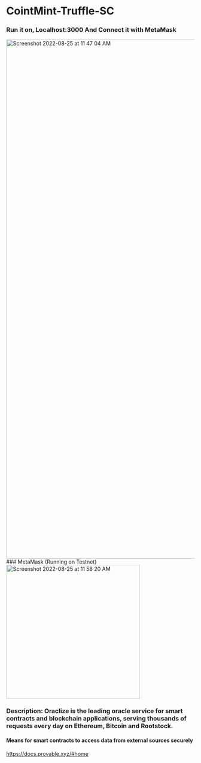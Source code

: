 # CointMint-Truffle-SC

### Run it on, Localhost:3000 And Connect it with MetaMask
<img width="1387" alt="Screenshot 2022-08-25 at 11 47 04 AM" src="https://user-images.githubusercontent.com/55745745/186590715-9520af8b-fe00-4177-bb75-b2a4375f80ae.png">
### MetaMask (Running on Testnet)

<img width="357" alt="Screenshot 2022-08-25 at 11 58 20 AM" src="https://user-images.githubusercontent.com/55745745/186593501-4455a22d-04cf-4f76-b3fe-dfa2829abce3.png">

### Description: Oraclize is the leading oracle service for smart contracts and blockchain applications, serving thousands of requests every day on Ethereum, Bitcoin and Rootstock.
#### Means for smart contracts to access data from external sources securely
https://docs.provable.xyz/#home
